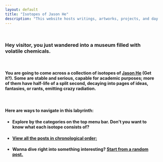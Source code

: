 ```yaml
---
layout: default
title: "Isotopes of Jason He"
description: "This website hosts writings, artworks, projects, and day dreams of a Renaissance teen."
---
```

&nbsp;
###   Hey visitor, you just wandered into a museum filled with volatile chemicals.  
&nbsp;
&nbsp;

####   You are going to come across a collection of isotopes of <a href="{{ 'about' | relative_url }}" title="About me">Jason He</a> (Get it?). Some are stable and serious, capable for academic purposes; more of them have half-life of a split second, decaying into pages of ideas, fantasies, or rants, emitting crazy radiation.  
&nbsp;
&nbsp;

####   Here are ways to navigate in this labyrinth:  

* #### Explore by the categories on the top menu bar. Don't you want to know what each isotope consists of?
  

* #### <a href="{{ 'posts/index' | relative_url }}" title="Timeline">View all the posts in chronological order;</a>
  
  
* #### Wanna dive right into something interesting? <a href="{{ 'random' | relative_url }}" title="Random Substance">Start from a random post.</a>

&nbsp;

<script src="//www.powr.io/powr.js" external-type="html"></script> 
 <div class="powr-hit-counter" id="76880100_1499419123"></div>